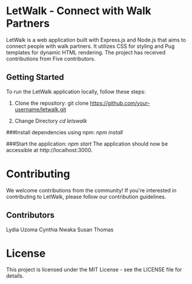 # LetWalk - Connect with Walk Partners
LetWalk is a web application built with Express.js and Node.js that aims to connect people with walk partners. It utilizes CSS for styling and Pug templates for dynamic HTML rendering. The project has received contributions from Five contributors.

## Getting Started
To run the LetWalk application locally, follow these steps:
1. Clone the repository:
   git clone https://github.com/your-username/letwalk.git
   
2. Change Directory
_cd letswalk_

###Install dependencies using npm:
_npm install_

###Start the application:
_npm start_
The application should now be accessible at http://localhost:3000.

# Contributing
We welcome contributions from the community! If you're interested in contributing to LetWalk, please follow our contribution guidelines.

## Contributors
Lydia Uzoma
Cynthia Nwaka
Susan
Thomas


# License
This project is licensed under the MIT License - see the LICENSE file for details.
